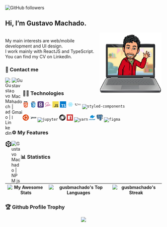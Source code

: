 ![GitHub followers](https://img.shields.io/github/followers/gusbmachado?style=social)

<h2>Hi, I’m Gustavo Machado.</h2>
<div>
  <img align="right" top="50px" width="200px" height="200px" style="z-index: 2;position: relative;" alt="Gustavo Machado" src="https://github.com/gusbmachado/gusbmachado/blob/main/profile-avatar.png" />
</div>
<br />
My main interests are web/mobile development and UI design.
<br />
I work mainly with ReactJS and TypeScript.
<br />
You can find my CV on LinkedIn.
<br />

<h3>📇 <b>Contact me</b></h3>

<a href="https://www.linkedin.com/in/gustavo-machado-40a250186/">
  <img align="left" alt="Gustavo Machado | Linkedin" width="21px" src="https://cdn.freebiesupply.com/logos/large/2x/linkedin-icon-logo-png-transparent.png" />
</a>
<a href="mailto:gustavobmachado105@gmail.com">
  <img align="left" alt="Gustavo Machado | Gmail" width="35px" src="https://external-content.duckduckgo.com/iu/?u=https%3A%2F%2Ficonape.com%2Fwp-content%2Fuploads%2F1%2F11%2Fgmail-02.png&f=1&nofb=1&ipt=2383076da332200e88559dd5489508db09a78af8c62725e476cb7c4781b3236e&ipo=images" />
</a>

<br />

<h3>👨‍💻 <b>Technologies</b></h3>

<code><img height="20" alt="html" src="https://raw.githubusercontent.com/github/explore/80688e429a7d4ef2fca1e82350fe8e3517d3494d/topics/html/html.png"></code>
<code><img height="20" alt="css" src="https://raw.githubusercontent.com/github/explore/80688e429a7d4ef2fca1e82350fe8e3517d3494d/topics/css/css.png"></code>
<code><img height="20" alt="bootstrap" src="https://raw.githubusercontent.com/github/explore/80688e429a7d4ef2fca1e82350fe8e3517d3494d/topics/bootstrap/bootstrap.png"></code>
<code><img height="20" alt="sass" src="https://raw.githubusercontent.com/github/explore/80688e429a7d4ef2fca1e82350fe8e3517d3494d/topics/sass/sass.png"></code>
<code><img height="20" alt="javascript" src="https://raw.githubusercontent.com/github/explore/80688e429a7d4ef2fca1e82350fe8e3517d3494d/topics/javascript/javascript.png"></code>
<code><img height="20" alt="typescript" src="https://raw.githubusercontent.com/github/explore/80688e429a7d4ef2fca1e82350fe8e3517d3494d/topics/typescript/typescript.png"></code>
<code><img height="20" alt="react" src="https://raw.githubusercontent.com/github/explore/80688e429a7d4ef2fca1e82350fe8e3517d3494d/topics/react/react.png"></code>
<code><img height="20" alt="flask" src="https://raw.githubusercontent.com/github/explore/5c058a388828bb5fde0bcafd4bc867b5bb3f26f3/topics/flask/flask.png"></code>
<code><img height="20" alt="styled-components" src="https://raw.githubusercontent.com/styled-components/brand/master/styled-components.png"></code>
<br /><br />
<code><img height="20" alt="ubuntu" src="https://raw.githubusercontent.com/github/explore/80688e429a7d4ef2fca1e82350fe8e3517d3494d/topics/ubuntu/ubuntu.png"></code>
<code><img height="20" alt="bash" src="https://raw.githubusercontent.com/github/explore/80688e429a7d4ef2fca1e82350fe8e3517d3494d/topics/bash/bash.png"></code>
<code><img height="20" alt="jupyter" src="https://external-content.duckduckgo.com/iu/?u=https%3A%2F%2Fupload.wikimedia.org%2Fwikipedia%2Fcommons%2Fthumb%2F3%2F38%2FJupyter_logo.svg%2F1200px-Jupyter_logo.svg.png&f=1&nofb=1&ipt=b99b2c66a328351008e1f439190ac88281b4ae390e29637da2eeeb2dbc7ce812&ipo=images"></code>
<code><img height="20" alt="json" src="https://raw.githubusercontent.com/github/explore/80688e429a7d4ef2fca1e82350fe8e3517d3494d/topics/json/json.png"></code>
<code><img height="20" alt="npm" src="https://raw.githubusercontent.com/github/explore/80688e429a7d4ef2fca1e82350fe8e3517d3494d/topics/npm/npm.png"></code>
<code><img height="20" alt="yarn" src="https://static-00.iconduck.com/assets.00/yarn-original-icon-256x256-gh6uo2q2.png"></code>
<code><img height="20" alt="docker" src="https://raw.githubusercontent.com/github/explore/80688e429a7d4ef2fca1e82350fe8e3517d3494d/topics/docker/docker.png"></code>
<code><img height="20" alt="postgresql" src="https://raw.githubusercontent.com/github/explore/80688e429a7d4ef2fca1e82350fe8e3517d3494d/topics/postgresql/postgresql.png"></code>
<code><img height="20" alt="figma" src="https://cdn-images-1.medium.com/max/1600/1*6XgfDCVn81AYX68Xvd2I-g@2x.png"></code> 

<h3>⚙️ <b>My Features</b></h3>

<a href="https://codesandbox.io/u/gustavobmachado105">
  <img align="left" alt="Gustavo Machado | CodeSandbox" width="20px" src="https://raw.githubusercontent.com/anuraghazra/anuraghazra/master/assets/codesandbox.svg" />
</a>
<a href="https://www.npmjs.com/~gusbmachado105">
  <img align="left" alt="Gustavo Machado | NPM js" width="30px" src="https://user-images.githubusercontent.com/43426219/219484066-63622815-b0fd-4c6f-9cbc-c2fa1c543be8.png" />
</a>

<br />

<h3>📊 <b>Statistics</b></h3>

| ![My Awesome Stats](https://awesome-github-stats.azurewebsites.net/user-stats/gusbmachado?cardType=level&preferLogin=false&Border=00000000) | ![gusbmachado's Top Languages](https://github-readme-stats.vercel.app/api/top-langs/?username=gusbmachado&theme=default&show_icons=true&hide_border=true&layout=compact&langs_count=10) | ![gusbmachado's Streak](https://github-readme-streak-stats.herokuapp.com/?user=gusbmachado&theme=default&hide_border=true) | 
|:--------------------------------------------:|:----------------------------------------:|:---------------------------------------------------------------------------------:|

<h3>🏆 <b>Github Profile Trophy<b></h3>
<p align="center">
  <a href="https://github.com/gusbmachado">
    <img width=1200 src="https://github-profile-trophy.vercel.app/?username=gusbmachado&column=7&no-frame=true"/>
  </a>
</p>
